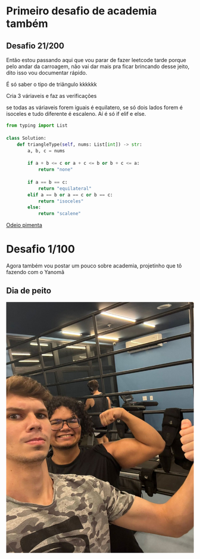 # Primeiro desafio de academia também 

## Desafio 21/200

Então estou passando aqui que vou parar de fazer leetcode tarde porque pelo andar da carroagem, não vai dar mais pra ficar brincando desse jeito, dito isso vou documentar rápido.

É só saber o tipo de triângulo kkkkkk

Cria 3 váriaveis e faz as verificações

se todas as váriaveis forem iguais é equilatero, se só dois lados forem é isoceles e tudo diferente é escaleno. Aí é só if elif e else.


```python
from typing import List

class Solution:
    def triangleType(self, nums: List[int]) -> str:
        a, b, c = nums

        if a + b <= c or a + c <= b or b + c <= a:
            return "none"
            
        if a == b == c:
            return "equilateral"
        elif a == b or a == c or b == c:
            return "isoceles"
        else:
            return "scalene"

```


[Odeio pimenta](https://leetcode.com/problems/type-of-triangle/submissions/1638848928)


# Desafio 1/100

Agora também vou postar um pouco sobre academia, projetinho que tô fazendo com o Yanomã
## Dia de peito
![alt text](../academia/acad1.jpeg)